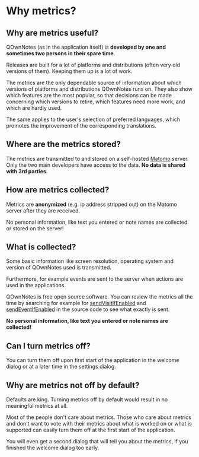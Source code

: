 # Why metrics?

## Why are metrics useful?

QOwnNotes (as in the application itself) is **developed by one and sometimes two persons in their spare time**.

Releases are built for a lot of platforms and distributions (often very old versions of them). Keeping them up is a lot of work.

The metrics are the only dependable source of information about which versions of platforms and distributions QOwnNotes runs on. They also show which features are the most popular, so that decisions can be made concerning which versions to retire, which features need more work, and which are hardly used.

The same applies to the user's selection of preferred languages, which promotes the improvement of the corresponding translations.

## Where are the metrics stored?

The metrics are transmitted to and stored on a self-hosted [Matomo](https://matomo.org/) server. Only the two main developers have access to the data. **No data is shared with 3rd parties.**

## How are metrics collected?

Metrics are **anonymized** (e.g. ip address stripped out) on the Matomo server after they are received.

No personal information, like text you entered or note names are collected or stored on the server!

## What is collected?

Some basic information like screen resolution, operating system and version of QOwnNotes used is transmitted.

Furthermore, for example events are sent to the server when actions are used in the applications.

QOwnNotes is free open source software. You can review the metrics all the time by searching for example for [sendVisitIfEnabled](https://github.com/pbek/QOwnNotes/search?q=sendVisitIfEnabled) and [sendEventIfEnabled](https://github.com/pbek/QOwnNotes/search?q=sendEventIfEnabled) in the source code to see what exactly is sent.

**No personal information, like text you entered or note names are collected!**

## Can I turn metrics off?

You can turn them off upon first start of the application in the welcome dialog or at a later time in the settings dialog.

## Why are metrics not off by default?

Defaults are king. Turning metrics off by default would result in no meaningful metrics at all.

Most of the people don't care about metrics. Those who care about metrics and don't want to vote with their metrics about what is worked on or what is supported can easily turn them off at the first start of the application.

You will even get a second dialog that will tell you about the metrics, if you finished the welcome dialog too early.
